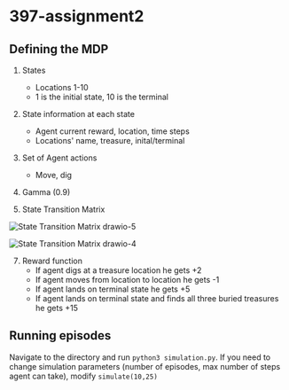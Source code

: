 # 397-assignment2

## Defining the MDP

1. States

   - Locations 1-10
   - 1 is the initial state, 10 is the terminal

2. State information at each state
   - Agent current reward, location, time steps
   - Locations' name, treasure, inital/terminal
  
3. Set of Agent actions
   - Move, dig
  
4. Gamma (0.9)
  
5. State Transition Matrix

![State Transition Matrix drawio-5](https://github.com/wxue24/397-assignment2/assets/64175276/0178e631-929a-4ea4-b1bd-d094ba20e325)

![State Transition Matrix drawio-4](https://github.com/wxue24/397-assignment2/assets/64175276/4ba97d8e-0f78-4bcb-8882-bed7bcf39d6f)


7. Reward function
   - If agent digs at a treasure location he gets +2 
   - If agent moves from location to location he gets -1
   - If agent lands on terminal state he gets +5
   - If agent lands on terminal state and finds all three buried treasures he gets +15

## Running episodes

Navigate to the directory and run `python3 simulation.py`. If you need to change simulation parameters (number of episodes, max number of steps agent can take), modify `simulate(10,25)`

